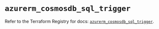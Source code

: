 # `azurerm_cosmosdb_sql_trigger`

Refer to the Terraform Registry for docs: [`azurerm_cosmosdb_sql_trigger`](https://registry.terraform.io/providers/hashicorp/azurerm/4.38.1/docs/resources/cosmosdb_sql_trigger).
